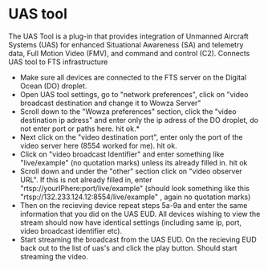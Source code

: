 # UAS tool

The UAS Tool is a plug-in that provides integration of Unmanned Aircraft Systems (UAS) for enhanced Situational Awareness (SA) and telemetry data, Full Motion Video (FMV), and command and control (C2).
 Connects UAS tool to FTS infrastructure
* Make sure all devices are connected to the FTS server on the Digital Ocean (DO) droplet.
* Open UAS tool settings, go to "network preferences", click on "video broadcast destination and change it to Wowza Server"
* Scroll down to the "Wowza preferences" section, click the "video destination ip adress" and enter only the ip adress of the DO droplet, do not enter port or paths here. hit ok.*
* Next click on the "video destination port", enter only the port of the video server here (8554 worked for me). hit ok.
* Click on "video broadcast Identifier" and enter something like "live/example" (no quotation marks) unless its already filled in. hit ok
*  Scroll down and under the "other" section click on "video observer URL". If this is not already filled in, enter "rtsp://yourIPhere:port/live/example" (should look something like this "rtsp://132.233.124.12:8554/live/example" , again no quotation marks)
* Then on the recieving device repeat steps 5a-9a and enter the same information that you did on the UAS EUD. All devices wishing to view the stream should now have identical settings (including same ip, port, video broadcast identifier etc). 
* Start streaming the broadcast from the UAS EUD. On the recieving EUD back out to the list of uas's and click the play button. Should start streaming the video.
